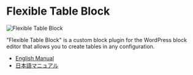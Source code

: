 #  Flexible Table Block

![Flexible Table Block](https://github.com/t-hamano/flexible-table-block/wiki/images/screenshot.png)

"Flexible Table Block" is a custom block plugin for the WordPress block editor that allows you to create tables in any configuration.

- [English Manual](https://github.com/t-hamano/flexible-table-block/wiki/English-Manual)
- [日本語マニュアル](https://github.com/t-hamano/flexible-table-block/wiki/%E6%97%A5%E6%9C%AC%E8%AA%9E%E3%83%9E%E3%83%8B%E3%83%A5%E3%82%A2%E3%83%AB)

